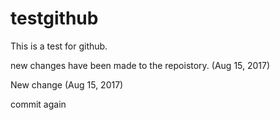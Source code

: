 # testgithub
This is a test for github.

new changes have been made to the repoistory. (Aug 15, 2017)

New change (Aug 15, 2017)

commit again 
